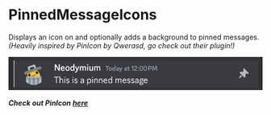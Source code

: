 # PinnedMessageIcons

Displays an icon on and optionally adds a background to pinned messages.
_(Heavily inspired by PinIcon by Qwerasd, go check out their plugin!)_

![preview](https://raw.githubusercontent.com/Neodymium7/BetterDiscordStuff/main/PinnedMessageIcons/assets/preview.png)

**_Check out PinIcon [here](https://betterdiscord.app/plugin/PinIcon)_**
